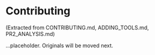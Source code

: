 # Contributing

(Extracted from CONTRIBUTING.md, ADDING_TOOLS.md, PR2_ANALYSIS.md)

...placeholder. Originals will be moved next.
